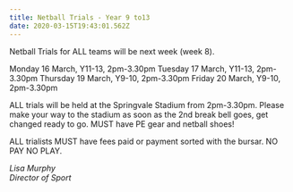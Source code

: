 ```yaml
---
title: Netball Trials - Year 9 to13
date: 2020-03-15T19:43:01.562Z
---
```

Netball Trials for ALL teams will be next week (week 8).  

Monday 16 March, Y11-13, 2pm-3.30pm
Tuesday 17 March, Y11-13, 2pm-3.30pm
Thursday 19 March, Y9-10, 2pm-3.30pm
Friday 20 March, Y9-10, 2pm-3.30pm

ALL trials will be held at the Springvale Stadium from 2pm-3.30pm. Please make your way to the stadium as soon as the 2nd break bell goes, get changed ready to go. MUST have PE gear and netball shoes!  

ALL trialists MUST have fees paid or payment sorted with the bursar. NO PAY NO PLAY.

*Lisa Murphy*  
*Director of Sport*